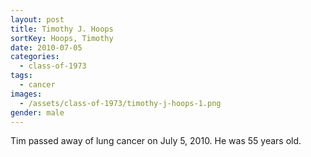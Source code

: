 ```yaml
---
layout: post
title: Timothy J. Hoops
sortKey: Hoops, Timothy
date: 2010-07-05
categories:
  - class-of-1973
tags:
  - cancer
images:
  - /assets/class-of-1973/timothy-j-hoops-1.png
gender: male
---
```

Tim passed away of lung cancer on July 5, 2010. He was 55 years old.

